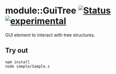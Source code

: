 
# module::GuiTree [![Status](https://github.com/Wandalen/wGuiTree/workflows/Publish/badge.svg)](https://github.com/Wandalen/wGuiTree/actions?query=workflow%3APublish) [![experimental](https://img.shields.io/badge/stability-experimental-orange.svg)](https://github.com/emersion/stability-badges#experimental)

GUI element to interact with tree structures.

## Try out
```
npm install
node sample/Sample.s
```


















































